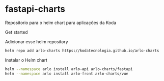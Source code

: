 # fastapi-charts
Repositorio para o helm chart para aplicações da Koda

Get started

Adicionar esse helm repository

```bash
helm repo add arlo-charts https://kodatecnologia.github.io/arlo-charts
```

Instalar o Helm chart

```bash
helm --namespace arlo install arlo-api arlo-charts/fastapi
helm --namespace arlo install arlo-front arlo-charts/vue
```
